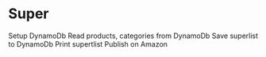 # Super

Setup DynamoDb
Read products, categories from DynamoDb
Save superlist to DynamoDb
Print supertlist
Publish on Amazon
